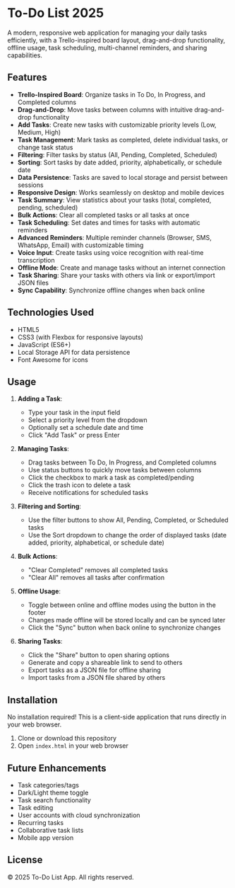 # To-Do List 2025

A modern, responsive web application for managing your daily tasks efficiently, with a Trello-inspired board layout, drag-and-drop functionality, offline usage, task scheduling, multi-channel reminders, and sharing capabilities.

## Features

- **Trello-Inspired Board**: Organize tasks in To Do, In Progress, and Completed columns
- **Drag-and-Drop**: Move tasks between columns with intuitive drag-and-drop functionality
- **Add Tasks**: Create new tasks with customizable priority levels (Low, Medium, High)
- **Task Management**: Mark tasks as completed, delete individual tasks, or change task status
- **Filtering**: Filter tasks by status (All, Pending, Completed, Scheduled)
- **Sorting**: Sort tasks by date added, priority, alphabetically, or schedule date
- **Data Persistence**: Tasks are saved to local storage and persist between sessions
- **Responsive Design**: Works seamlessly on desktop and mobile devices
- **Task Summary**: View statistics about your tasks (total, completed, pending, scheduled)
- **Bulk Actions**: Clear all completed tasks or all tasks at once
- **Task Scheduling**: Set dates and times for tasks with automatic reminders
- **Advanced Reminders**: Multiple reminder channels (Browser, SMS, WhatsApp, Email) with customizable timing
- **Voice Input**: Create tasks using voice recognition with real-time transcription
- **Offline Mode**: Create and manage tasks without an internet connection
- **Task Sharing**: Share your tasks with others via link or export/import JSON files
- **Sync Capability**: Synchronize offline changes when back online

## Technologies Used

- HTML5
- CSS3 (with Flexbox for responsive layouts)
- JavaScript (ES6+)
- Local Storage API for data persistence
- Font Awesome for icons

## Usage

1. **Adding a Task**:
   - Type your task in the input field
   - Select a priority level from the dropdown
   - Optionally set a schedule date and time
   - Click "Add Task" or press Enter

3. **Managing Tasks**:
   - Drag tasks between To Do, In Progress, and Completed columns
   - Use status buttons to quickly move tasks between columns
   - Click the checkbox to mark a task as completed/pending
   - Click the trash icon to delete a task
   - Receive notifications for scheduled tasks

4. **Filtering and Sorting**:
   - Use the filter buttons to show All, Pending, Completed, or Scheduled tasks
   - Use the Sort dropdown to change the order of displayed tasks (date added, priority, alphabetical, or schedule date)

4. **Bulk Actions**:
   - "Clear Completed" removes all completed tasks
   - "Clear All" removes all tasks after confirmation

5. **Offline Usage**:
   - Toggle between online and offline modes using the button in the footer
   - Changes made offline will be stored locally and can be synced later
   - Click the "Sync" button when back online to synchronize changes

6. **Sharing Tasks**:
   - Click the "Share" button to open sharing options
   - Generate and copy a shareable link to send to others
   - Export tasks as a JSON file for offline sharing
   - Import tasks from a JSON file shared by others

## Installation

No installation required! This is a client-side application that runs directly in your web browser.

1. Clone or download this repository
2. Open `index.html` in your web browser

## Future Enhancements

- Task categories/tags
- Dark/Light theme toggle
- Task search functionality
- Task editing
- User accounts with cloud synchronization
- Recurring tasks
- Collaborative task lists
- Mobile app version

## License

© 2025 To-Do List App. All rights reserved.
